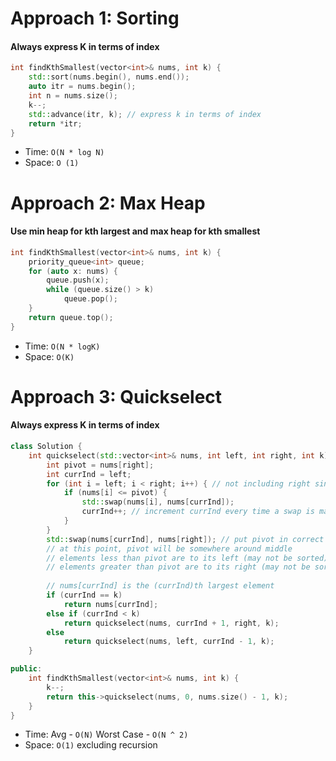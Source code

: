 # Approach 1: Sorting
#### Always express K in terms of index
```cpp
int findKthSmallest(vector<int>& nums, int k) {
	std::sort(nums.begin(), nums.end());
	auto itr = nums.begin();
	int n = nums.size();
	k--;
	std::advance(itr, k); // express k in terms of index
	return *itr;
}
```
- Time: `O(N * log N)`
- Space: `O (1)`

# Approach 2: Max Heap
#### Use min heap for kth largest and max heap for kth smallest
```cpp
int findKthSmallest(vector<int>& nums, int k) {
	priority_queue<int> queue;
	for (auto x: nums) {
		queue.push(x);
		while (queue.size() > k)
			queue.pop();
	}
	return queue.top();
}
```
- Time: `O(N * logK)`
- Space: `O(K)`

# Approach 3: Quickselect
#### Always express K in terms of index
```cpp
class Solution {
	int quickselect(std::vector<int>& nums, int left, int right, int k) {
        int pivot = nums[right];
        int currInd = left;
        for (int i = left; i < right; i++) { // not including right since that is the pivot
            if (nums[i] <= pivot) {
                std::swap(nums[i], nums[currInd]);
                currInd++; // increment currInd every time a swap is made
            }
        }
        std::swap(nums[currInd], nums[right]); // put pivot in correct position
        // at this point, pivot will be somewhere around middle
        // elements less than pivot are to its left (may not be sorted)
        // elements greater than pivot are to its right (may not be sorted)
        
        // nums[currInd] is the (currInd)th largest element
        if (currInd == k)
            return nums[currInd];
        else if (currInd < k)
            return quickselect(nums, currInd + 1, right, k);
        else
            return quickselect(nums, left, currInd - 1, k);
    }

public:
	int findKthSmallest(vector<int>& nums, int k) {
		k--;
		return this->quickselect(nums, 0, nums.size() - 1, k);
	}
}
```
- Time: Avg - `O(N)` Worst Case - `O(N ^ 2)`
- Space: `O(1)` excluding recursion